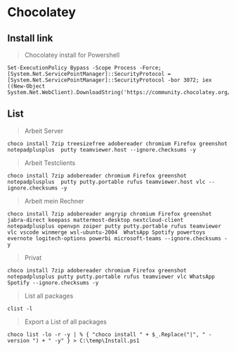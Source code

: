 ﻿# Chocolatey

## Install link
>  Chocolatey install for Powershell
```
Set-ExecutionPolicy Bypass -Scope Process -Force; [System.Net.ServicePointManager]::SecurityProtocol = [System.Net.ServicePointManager]::SecurityProtocol -bor 3072; iex ((New-Object System.Net.WebClient).DownloadString('https://community.chocolatey.org/install.ps1'))
```

## List
> Arbeit Server
```
choco install 7zip treesizefree adobereader chromium Firefox greenshot notepadplusplus  putty teamviewer.host --ignore.checksums -y
```

> Arbeit Testclients
```
choco install 7zip adobereader chromium Firefox greenshot notepadplusplus  putty putty.portable rufus teamviewer.host vlc --ignore.checksums -y
```

> Arbeit mein Rechner
```
choco install 7zip adobereader angryip chromium Firefox greenshot jabra-direct keepass mattermost-desktop nextcloud-client notepadplusplus openvpn zoiper putty putty.portable rufus teamviewer vlc vscode winmerge wsl-ubuntu-2004  WhatsApp Spotify powertoys evernote logitech-options powerbi microsoft-teams --ignore.checksums -y
```

> Privat
```
choco install 7zip adobereader chromium Firefox greenshot notepadplusplus putty putty.portable rufus teamviewer vlc WhatsApp Spotify --ignore.checksums -y
```

> List all packages
```
clist -l
```

> Export a List of all packages
```
choco list -lo -r -y | % { "choco install " + $_.Replace("|", " -version ") + " -y" } > C:\temp\Install.ps1
```
